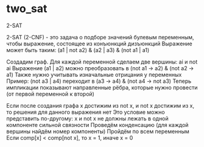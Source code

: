 # two_sat

2-SAT

2-SAT (2-CNF) - это задача о подборе значений булевым переменным, чтобы выражение, состоящее из конъюнкций дизъюнкций
Выражение может быть таким: (a1 | not a2) & (a2 | a3) & (not a1 | a1)

Создадим граф. Для каждой переменной сделаем две вершины: ai и not ai
Выражение (a1 | a2) можно преобразовать в (not a1 -> a2) & (not a2 -> a1)
Также нужно учитывать изначальные отрицания у переменных
Пример: (not a3 | a4) переходит в (a3 -> a4) & (not a4 -> not a3)
Теперь импликации показывают направленные рёбра, которые нужно провести (от первой переменной к второй)

Если после создания графа x достижим из not x, и not x достижим из x, то решения для данного выражения нет
Это условие можно представить по-другому: x и not x не должны лежать в одной компоненте сильной связности
Проведём конденсацию (для каждой вершины найдём номер компоненты)
Пройдём по всем переменным
Если comp[x] < comp[not x], то x = 1, иначе x = 0